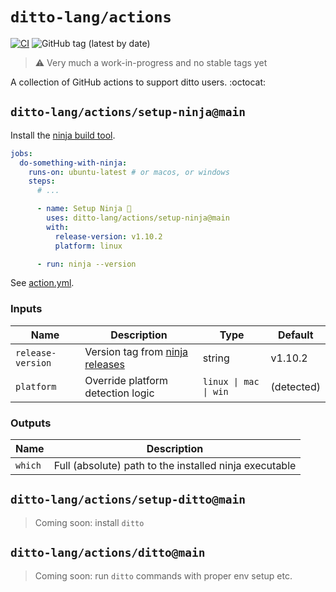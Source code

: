 # `ditto-lang/actions`

[![CI](https://github.com/ditto-lang/actions/actions/workflows/ci.yaml/badge.svg?branch=main)](https://github.com/ditto-lang/actions/actions/workflows/ci.yaml)
![GitHub tag (latest by date)](https://img.shields.io/github/v/tag/ditto-lang/actions)

> :warning: Very much a work-in-progress and no stable tags yet

A collection of GitHub actions to support ditto users. :octocat:

## `ditto-lang/actions/setup-ninja@main`

Install the [ninja build tool](https://ninja-build.org/).

```yaml
jobs:
  do-something-with-ninja:
    runs-on: ubuntu-latest # or macos, or windows
    steps:
      # ...

      - name: Setup Ninja 🥷
        uses: ditto-lang/actions/setup-ninja@main
        with:
          release-version: v1.10.2
          platform: linux

      - run: ninja --version
```

See [action.yml](./setup-ninja/action.yml).

### Inputs

| Name              | Description                       | Type                  | Default    |
| ----------------- | --------------------------------- | --------------------- | ---------- |
| `release-version` | Version tag from [ninja releases] | string                | v1.10.2    |
| `platform`        | Override platform detection logic | `linux \| mac \| win` | (detected) |

### Outputs

| Name    | Description                                            |
| ------- | ------------------------------------------------------ |
| `which` | Full (absolute) path to the installed ninja executable |

## `ditto-lang/actions/setup-ditto@main`

> Coming soon: install `ditto`

## `ditto-lang/actions/ditto@main`

> Coming soon: run `ditto` commands with proper env setup etc.

[ninja releases]: https://github.com/ninja-build/ninja/releases
